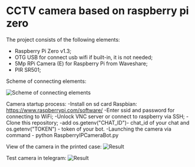 # CCTV camera based on raspberry pi zero

The project consists of the following elements:
- Raspberry Pi Zero v1.3;
- OTG USB for connect usb wifi if built-in, it is not needed;
- 5Mp RPi Camera (E) for Raspberry Pi from Waveshare;
- PIR SR501;

Scheme of connecting elements:

<img src="https://github.com/satiriorn/CCTV-camera-based-on-Raspberry-Pi-Zero/blob/Satiriorn/image/Schema_connected_elements?raw=true" alt="Scheme of connecting elements"/>

Camera startup process:
-Install on sd card Raspbian: https://www.raspberrypi.com/software/
-Enter ssid and password for connecting to WiFi;
-Unlock VNC server or connect to raspberry via SSH;
-Clone this repository;
-add os.getenv("CHAT_ID")- chat_id of your chat and os.getenv("TOKEN") - token of your bot.
-Launching the camera via command - python RaspberryIPCameraBot.py

View of the camera in the printed case:
<img src="https://github.com/satiriorn/CCTV-camera-based-on-Raspberry-Pi-Zero/blob/Satiriorn/image/result?raw=true" alt="Result"/>

Test camera in telegram:
<img src="https://github.com/satiriorn/CCTV-camera-based-on-Raspberry-Pi-Zero/blob/Satiriorn/image/test?raw=true" alt="Result"/>